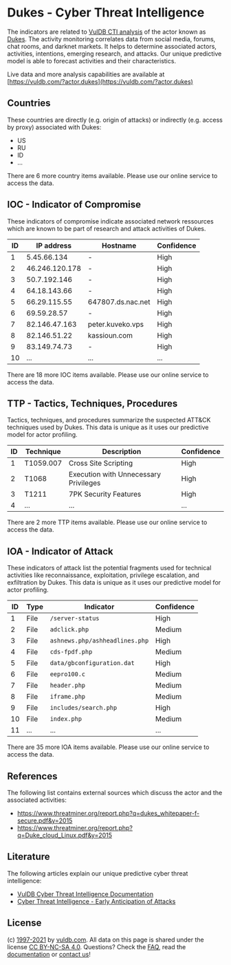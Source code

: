 # Dukes - Cyber Threat Intelligence

The indicators are related to [VulDB CTI analysis](https://vuldb.com/?doc.cti) of the actor known as [Dukes](https://vuldb.com/?actor.dukes). The activity monitoring correlates data from social media, forums, chat rooms, and darknet markets. It helps to determine associated actors, activities, intentions, emerging research, and attacks. Our unique predictive model is able to forecast activities and their characteristics.

Live data and more analysis capabilities are available at [https://vuldb.com/?actor.dukes](https://vuldb.com/?actor.dukes)

## Countries

These countries are directly (e.g. origin of attacks) or indirectly (e.g. access by proxy) associated with Dukes:

* US
* RU
* ID
* ...

There are 6 more country items available. Please use our online service to access the data.

## IOC - Indicator of Compromise

These indicators of compromise indicate associated network ressources which are known to be part of research and attack activities of Dukes.

ID | IP address | Hostname | Confidence
-- | ---------- | -------- | ----------
1 | 5.45.66.134 | - | High
2 | 46.246.120.178 | - | High
3 | 50.7.192.146 | - | High
4 | 64.18.143.66 | - | High
5 | 66.29.115.55 | 647807.ds.nac.net | High
6 | 69.59.28.57 | - | High
7 | 82.146.47.163 | peter.kuveko.vps | High
8 | 82.146.51.22 | kassioun.com | High
9 | 83.149.74.73 | - | High
10 | ... | ... | ...

There are 18 more IOC items available. Please use our online service to access the data.

## TTP - Tactics, Techniques, Procedures

Tactics, techniques, and procedures summarize the suspected ATT&CK techniques used by Dukes. This data is unique as it uses our predictive model for actor profiling.

ID | Technique | Description | Confidence
-- | --------- | ----------- | ----------
1 | T1059.007 | Cross Site Scripting | High
2 | T1068 | Execution with Unnecessary Privileges | High
3 | T1211 | 7PK Security Features | High
4 | ... | ... | ...

There are 2 more TTP items available. Please use our online service to access the data.

## IOA - Indicator of Attack

These indicators of attack list the potential fragments used for technical activities like reconnaissance, exploitation, privilege escalation, and exfiltration by Dukes. This data is unique as it uses our predictive model for actor profiling.

ID | Type | Indicator | Confidence
-- | ---- | --------- | ----------
1 | File | `/server-status` | High
2 | File | `adclick.php` | Medium
3 | File | `ashnews.php/ashheadlines.php` | High
4 | File | `cds-fpdf.php` | Medium
5 | File | `data/gbconfiguration.dat` | High
6 | File | `eepro100.c` | Medium
7 | File | `header.php` | Medium
8 | File | `iframe.php` | Medium
9 | File | `includes/search.php` | High
10 | File | `index.php` | Medium
11 | ... | ... | ...

There are 35 more IOA items available. Please use our online service to access the data.

## References

The following list contains external sources which discuss the actor and the associated activities:

* https://www.threatminer.org/report.php?q=dukes_whitepaper-f-secure.pdf&y=2015
* https://www.threatminer.org/report.php?q=Duke_cloud_Linux.pdf&y=2015

## Literature

The following articles explain our unique predictive cyber threat intelligence:

* [VulDB Cyber Threat Intelligence Documentation](https://vuldb.com/?doc.cti)
* [Cyber Threat Intelligence - Early Anticipation of Attacks](https://www.scip.ch/en/?labs.20201022)

## License

(c) [1997-2021](https://vuldb.com/?doc.changelog) by [vuldb.com](https://vuldb.com/?doc.about). All data on this page is shared under the license [CC BY-NC-SA 4.0](https://creativecommons.org/licenses/by-nc-sa/4.0/). Questions? Check the [FAQ](https://vuldb.com/?doc.faq), read the [documentation](https://vuldb.com/?doc) or [contact us](https://vuldb.com/?contact)!
